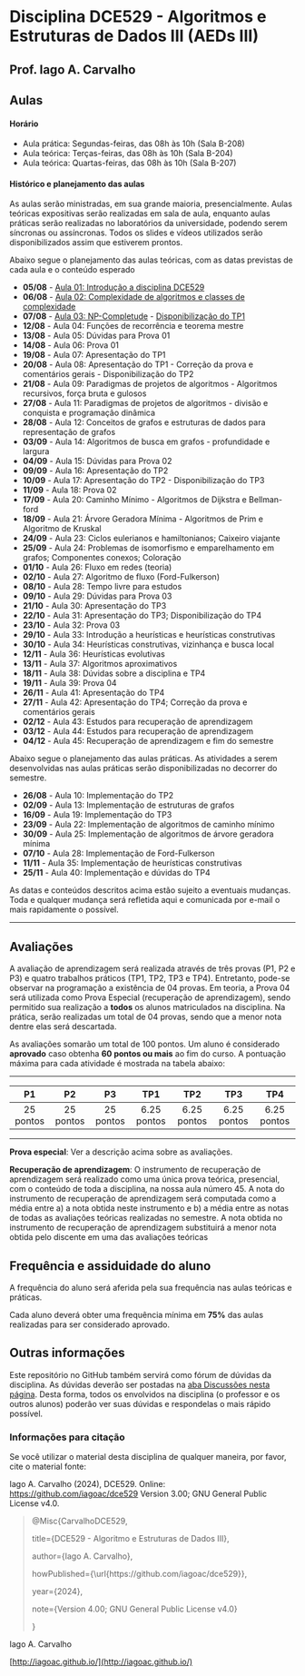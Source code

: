 # Disciplina DCE529 - Algoritmos e Estruturas de Dados III (AEDs III)

## Prof. Iago A. Carvalho

## Aulas

#### Horário

- Aula prática: Segundas-feiras, das 08h às 10h (Sala B-208)
- Aula teórica: Terças-feiras, das 08h às 10h (Sala B-204)
- Aula teórica: Quartas-feiras, das 08h às 10h (Sala B-207)

#### Histórico e planejamento das aulas

As aulas serão ministradas, em sua grande maioria, presencialmente. Aulas teóricas expositivas serão realizadas em sala de aula, enquanto aulas práticas serão realizadas no laboratórios da universidade, podendo serem síncronas ou assíncronas. Todos os slides e vídeos utilizados serão disponibilizados assim que estiverem prontos.  

Abaixo segue o planejamento das aulas teóricas, com as datas previstas de cada aula e o conteúdo esperado

-  **05/08** - [Aula 01: Introdução a disciplina DCE529](slides/aula_01.pdf)
-  **06/08** - [Aula 02: Complexidade de algoritmos e classes de complexidade](slides/aula_02.pdf)
-  **07/08** - [Aula 03: NP-Completude](slides/aula_03.pdf) - [Disponibilização do TP1](trabalhos_praticos/tp01/descricao.pdf)
-  **12/08** - Aula 04: Funções de recorrência e teorema mestre
-  **13/08** - Aula 05: Dúvidas para Prova 01
-  **14/08** - Aula 06: Prova 01
-  **19/08** - Aula 07: Apresentação do TP1
-  **20/08** - Aula 08: Apresentação do TP1 - Correção da prova e comentários gerais - Disponibilização do TP2
-  **21/08** - Aula 09: Paradigmas de projetos de algoritmos - Algoritmos recursivos, força bruta e gulosos
-  **27/08** - Aula 11: Paradigmas de projetos de algoritmos - divisão e conquista e programação dinâmica
-  **28/08** - Aula 12: Conceitos de grafos e estruturas de dados para representação de grafos
-  **03/09** - Aula 14: Algoritmos de busca em grafos - profundidade e largura
-  **04/09** - Aula 15: Dúvidas para Prova 02
-  **09/09** - Aula 16: Apresentação do TP2
-  **10/09** - Aula 17: Apresentação do TP2 - Disponibilização do TP3
-  **11/09** - Aula 18: Prova 02
-  **17/09** - Aula 20: Caminho Mínimo - Algoritmos de Dijkstra e Bellman-ford
-  **18/09** - Aula 21: Árvore Geradora Mínima - Algoritmos de Prim e Algoritmo de Kruskal
-  **24/09** - Aula 23: Ciclos eulerianos e hamiltonianos; Caixeiro viajante
-  **25/09** - Aula 24: Problemas de isomorfismo e emparelhamento em grafos; Componentes conexos; Coloração
-  **01/10** - Aula 26: Fluxo em redes (teoria)
-  **02/10** - Aula 27: Algoritmo de fluxo (Ford-Fulkerson)
-  **08/10** - Aula 28: Tempo livre para estudos
-  **09/10** - Aula 29: Dúvidas para Prova 03
-  **21/10** - Aula 30: Apresentação do TP3
-  **22/10** - Aula 31: Apresentação do TP3;  Disponibilização do TP4
-  **23/10** - Aula 32: Prova 03
-  **29/10** - Aula 33: Introdução a heurísticas e heurísticas construtivas
-  **30/10** - Aula 34: Heurísticas construtivas, vizinhança e busca local
-  **12/11** - Aula 36: Heurísticas evolutivas
-  **13/11** - Aula 37: Algoritmos aproximativos
-  **18/11** - Aula 38: Dúvidas sobre a disciplina e TP4
-  **19/11** - Aula 39: Prova 04
-  **26/11** - Aula 41: Apresentação do TP4
-  **27/11** - Aula 42: Apresentação do TP4; Correção da prova e comentários gerais
-  **02/12** - Aula 43: Estudos para recuperação de aprendizagem
-  **03/12** - Aula 44: Estudos para recuperação de aprendizagem
-  **04/12** - Aula 45: Recuperação de aprendizagem e fim do semestre

Abaixo segue o planejamento das aulas práticas. As atividades a serem desenvolvidas nas aulas práticas serão disponibilizadas no decorrer do semestre.

-  **26/08** - Aula 10: Implementação do TP2
-  **02/09** - Aula 13: Implementação de estruturas de grafos
-  **16/09** - Aula 19: Implementação do TP3
-  **23/09** - Aula 22: Implementação de algoritmos de caminho mínimo
-  **30/09** - Aula 25: Implementação de algoritmos de árvore geradora mínima
-  **07/10** - Aula 28: Implementação de Ford-Fulkerson
-  **11/11** - Aula 35: Implementação de heurísticas construtivas
-  **25/11** - Aula 40: Implementação e dúvidas do TP4

As datas e conteúdos descritos acima estão sujeito a eventuais mudanças. Toda e qualquer mudança será refletida aqui e comunicada por e-mail o mais rapidamente o possível.

---

## Avaliações

A avaliação de aprendizagem será realizada através de três provas (P1, P2 e P3) e quatro trabalhos práticos (TP1, TP2, TP3 e TP4). Entretanto, pode-se observar na programação a existência de 04 provas. Em teoria, a Prova 04 será utilizada como Prova Especial (recuperação de aprendizagem), sendo permitido sua realização a **todos** os alunos matriculados na disciplina. Na prática, serão realizadas um total de 04 provas, sendo que a menor nota dentre elas será descartada.
  
As avaliações somarão um total de 100 pontos. Um aluno é considerado **aprovado** caso obtenha **60 pontos ou mais** ao fim do curso. A pontuação máxima para cada atividade é mostrada na tabela abaixo:

---

| P1 | P2 | P3 | TP1 | TP2 | TP3 | TP4 |
| :------------: | :------------: | :------------: | :------------: | :------------: | :------------: | :------------: |
| 25 pontos | 25 pontos | 25 pontos | 6.25 pontos | 6.25 pontos | 6.25 pontos | 6.25 pontos|

---

**Prova especial**: Ver a descrição acima sobre as avaliações.

**Recuperação de aprendizagem**: O instrumento de recuperação de aprendizagem será realizado como uma única prova teórica, presencial, com o conteúdo de toda a disciplina, na nossa aula número 45. A nota do instrumento de recuperação de aprendizagem será computada como a média entre a) a nota obtida neste instrumento e b) a média entre as notas de todas as avaliações teóricas realizadas no semestre. A nota obtida no instrumento de recuperação de aprendizagem substituirá a menor nota obtida pelo discente em uma das avaliações teóricas

## Frequência e assiduidade do aluno

A frequência do aluno será aferida pela sua frequência nas aulas teóricas e práticas.

Cada aluno deverá obter uma frequência mínima em **75%** das aulas realizadas para ser considerado aprovado.



## Outras informações

Este repositório no GitHub também servirá como fórum de dúvidas da disciplina. As dúvidas deverão ser postadas na [aba Discussões nesta página](https://github.com/iagoac/dce529/discussions). Desta forma, todos os envolvidos na disciplina (o professor e os outros alunos) poderão ver suas dúvidas e respondelas o mais rápido possível.

### Informações para citação

  

Se você utilizar o material desta disciplina de qualquer maneira, por favor, cite o material fonte:

  

Iago A. Carvalho (2024), DCE529. Online: https://github.com/iagoac/dce529 Version 3.00; GNU General Public License v4.0.

  
  

> @Misc{CarvalhoDCE529,
>
> title={DCE529 - Algoritmo e Estruturas de Dados III},
>
> author={Iago A. Carvalho},
>
> howPublished={\url{https&#58;//github\.com/iagoac/dce529}},
>
> year={2024},
> 
> note={Version 4.00; GNU General Public License v4.0}
>
> }


Iago A. Carvalho

[http://iagoac.github.io/](http://iagoac.github.io/)
